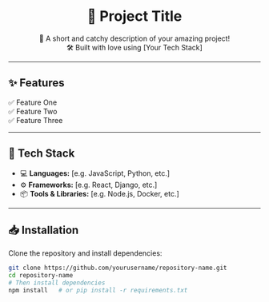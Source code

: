 <h1 align="center">🚀 Project Title</h1>

<p align="center">
  🌟 A short and catchy description of your amazing project! <br>
  🛠️ Built with love using [Your Tech Stack]
</p>

---

## ✨ Features

✅ Feature One  
✅ Feature Two  
✅ Feature Three  

---

## 🧰 Tech Stack

- 💻 **Languages:** [e.g. JavaScript, Python, etc.]
- ⚙️ **Frameworks:** [e.g. React, Django, etc.]
- 📦 **Tools & Libraries:** [e.g. Node.js, Docker, etc.]

---

## 📥 Installation

Clone the repository and install dependencies:

```bash
git clone https://github.com/yourusername/repository-name.git
cd repository-name
# Then install dependencies
npm install   # or pip install -r requirements.txt

